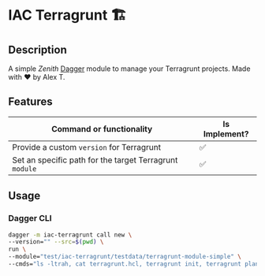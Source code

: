 # IAC Terragrunt 🏗️

## Description

A simple _Zenith_ [Dagger](https://dagger.io) module to manage your Terragrunt projects. Made with ❤️ by Alex T.

## Features

| Command or functionality                                | Is Implement? |
|---------------------------------------------------------|---------------|
| Provide a custom `version` for Terragrunt               | ✅             |
| Set an specific path for the target Terragrunt `module` | ✅             |

## Usage

### Dagger CLI

```sh
dagger -m iac-terragrunt call new \
--version="" --src=$(pwd) \
run \
--module="test/iac-terragrunt/testdata/terragrunt-module-simple" \
--cmds="ls -ltrah, cat terragrunt.hcl, terragrunt init, terragrunt plan"
```
